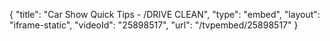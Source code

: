 {
    "title": "Car Show Quick Tips - \/DRIVE CLEAN",
    "type": "embed",
    "layout": "iframe-static",
    "videoId": "25898517",
    "url": "\/tvpembed\/25898517"
}